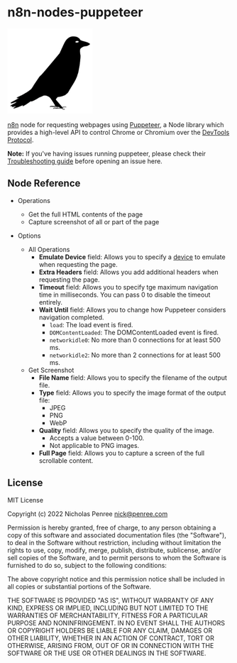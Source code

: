 # n8n-nodes-puppeteer

![n8n.io - Workflow Automation](https://raw.githubusercontent.com/n8n-io/n8n/master/assets/n8n-logo.png)

[n8n](https://www.n8n.io) node for requesting webpages using [Puppeteer](https://pptr.dev/), a Node library which provides a high-level API to control Chrome or Chromium over the [DevTools Protocol](https://chromedevtools.github.io/devtools-protocol/). 

**Note:** If you've having issues running puppeteer, please check their [Troubleshooting guide](https://github.com/puppeteer/puppeteer/blob/main/docs/troubleshooting.md) before opening an issue here.

## Node Reference

* Operations
    * Get the full HTML contents of the page
    * Capture screenshot of all or part of the page

* Options
    * All Operations
        * **Emulate Device** field: Allows you to specify a [device](https://github.com/puppeteer/puppeteer/blob/main/src/common/DeviceDescriptors.ts) to emulate when requesting the page.
        * **Extra Headers** field: Allows you add additional headers when requesting the page.
        * **Timeout** field: Allows you to specify tge maximum navigation time in milliseconds. You can pass 0 to disable the timeout entirely.
        * **Wait Until** field: Allows you to change how Puppeteer considers navigation completed.
            * `load`: The load event is fired.
            * `DOMContentLoaded`: The DOMContentLoaded event is fired.
            * `networkidle0`: No more than 0 connections for at least 500 ms.
            * `networkidle2`: No more than 2 connections for at least 500 ms.
    * Get Screenshot
        * **File Name** field: Allows you to specify the filename of the output file.
        * **Type** field: Allows you to specify the image format of the output file:
            * JPEG
            * PNG
            * WebP
        * **Quality** field: Allows you to specify the quality of the image.
            * Accepts a value between 0-100.
            * Not applicable to PNG images.
        * **Full Page** field: Allows you to capture a screen of the full scrollable content.
## License

MIT License

Copyright (c) 2022 Nicholas Penree <nick@penree.com>

Permission is hereby granted, free of charge, to any person obtaining a copy
of this software and associated documentation files (the "Software"), to deal
in the Software without restriction, including without limitation the rights
to use, copy, modify, merge, publish, distribute, sublicense, and/or sell
copies of the Software, and to permit persons to whom the Software is
furnished to do so, subject to the following conditions:

The above copyright notice and this permission notice shall be included in all
copies or substantial portions of the Software.

THE SOFTWARE IS PROVIDED "AS IS", WITHOUT WARRANTY OF ANY KIND, EXPRESS OR
IMPLIED, INCLUDING BUT NOT LIMITED TO THE WARRANTIES OF MERCHANTABILITY,
FITNESS FOR A PARTICULAR PURPOSE AND NONINFRINGEMENT. IN NO EVENT SHALL THE
AUTHORS OR COPYRIGHT HOLDERS BE LIABLE FOR ANY CLAIM, DAMAGES OR OTHER
LIABILITY, WHETHER IN AN ACTION OF CONTRACT, TORT OR OTHERWISE, ARISING FROM,
OUT OF OR IN CONNECTION WITH THE SOFTWARE OR THE USE OR OTHER DEALINGS IN THE
SOFTWARE.